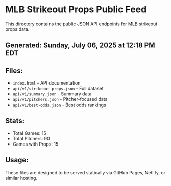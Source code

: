 # MLB Strikeout Props Public Feed

This directory contains the public JSON API endpoints for MLB strikeout props data.

## Generated: Sunday, July 06, 2025 at 12:18 PM EDT

## Files:
- `index.html` - API documentation
- `api/v1/strikeout-props.json` - Full dataset
- `api/v1/summary.json` - Summary data
- `api/v1/pitchers.json` - Pitcher-focused data  
- `api/v1/best-odds.json` - Best odds rankings

## Stats:
- Total Games: 15
- Total Pitchers: 90
- Games with Props: 15

## Usage:
These files are designed to be served statically via GitHub Pages, Netlify, or similar hosting.
